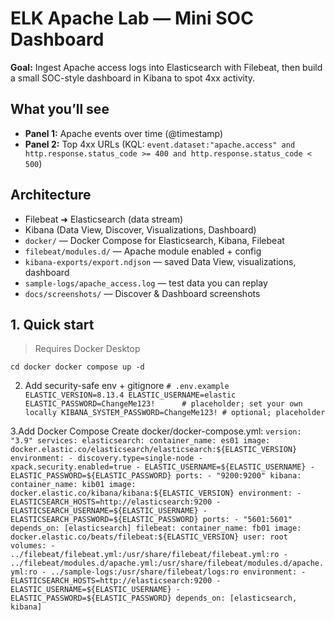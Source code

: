# ELK Apache Lab — Mini SOC Dashboard

**Goal:** Ingest Apache access logs into Elasticsearch with Filebeat, then build a small SOC-style dashboard in Kibana to spot 4xx activity.

## What you’ll see
- **Panel 1:** Apache events over time (@timestamp)
- **Panel 2:** Top 4xx URLs (KQL: `event.dataset:"apache.access" and http.response.status_code >= 400 and http.response.status_code < 500`)

## Architecture
- Filebeat ➜ Elasticsearch (data stream)
- Kibana (Data View, Discover, Visualizations, Dashboard)
- `docker/` — Docker Compose for Elasticsearch, Kibana, Filebeat
- `filebeat/modules.d/` — Apache module enabled + config
- `kibana-exports/export.ndjson` — saved Data View, visualizations, dashboard
- `sample-logs/apache_access.log` — test data you can replay
- `docs/screenshots/` — Discover & Dashboard screenshots


## 1. Quick start
> Requires Docker Desktop

`cd docker
docker compose up -d
`

2. Add security-safe env + gitignore
`# .env.example
ELASTIC_VERSION=8.13.4
ELASTIC_USERNAME=elastic
ELASTIC_PASSWORD=ChangeMe123!      # placeholder; set your own locally
KIBANA_SYSTEM_PASSWORD=ChangeMe123! # optional; placeholder
`

3.Add Docker Compose
Create docker/docker-compose.yml:
`version: "3.9"
services:
  elasticsearch:
    container_name: es01
    image: docker.elastic.co/elasticsearch/elasticsearch:${ELASTIC_VERSION}
    environment:
      - discovery.type=single-node
      - xpack.security.enabled=true
      - ELASTIC_USERNAME=${ELASTIC_USERNAME}
      - ELASTIC_PASSWORD=${ELASTIC_PASSWORD}
    ports:
      - "9200:9200"
  kibana:
    container_name: kib01
    image: docker.elastic.co/kibana/kibana:${ELASTIC_VERSION}
    environment:
      - ELASTICSEARCH_HOSTS=http://elasticsearch:9200
      - ELASTICSEARCH_USERNAME=${ELASTIC_USERNAME}
      - ELASTICSEARCH_PASSWORD=${ELASTIC_PASSWORD}
    ports:
      - "5601:5601"
    depends_on: [elasticsearch]
  filebeat:
    container_name: fb01
    image: docker.elastic.co/beats/filebeat:${ELASTIC_VERSION}
    user: root
    volumes:
      - ../filebeat/filebeat.yml:/usr/share/filebeat/filebeat.yml:ro
      - ../filebeat/modules.d/apache.yml:/usr/share/filebeat/modules.d/apache.yml:ro
      - ../sample-logs:/usr/share/filebeat/logs:ro
    environment:
      - ELASTICSEARCH_HOSTS=http://elasticsearch:9200
      - ELASTIC_USERNAME=${ELASTIC_USERNAME}
      - ELASTIC_PASSWORD=${ELASTIC_PASSWORD}
    depends_on: [elasticsearch, kibana]
    `
   


